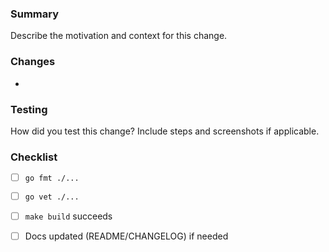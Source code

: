 ### Summary

Describe the motivation and context for this change.

### Changes
- 

### Testing
How did you test this change? Include steps and screenshots if applicable.

### Checklist
- [ ] `go fmt ./...`
- [ ] `go vet ./...`
- [ ] `make build` succeeds
- [ ] Docs updated (README/CHANGELOG) if needed


